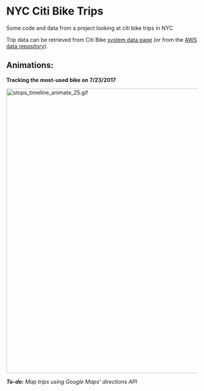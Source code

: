 # NYC Citi Bike Trips
Some code and data from a project looking at citi bike trips in NYC 

Trip data can be retrieved from Citi Bike [system data page](https://www.citibikenyc.com/system-data) (or from the [AWS data repository](https://s3.amazonaws.com/tripdata/index.html)).

## Animations:

**Tracking the most-used bike on 7/23/2017**

<img src="plots/stops_timeline_animate_25.gif" alt="stops_timeline_animate_25.gif" height="750" />

***To-do:** Map trips using Google Maps' directions API*
